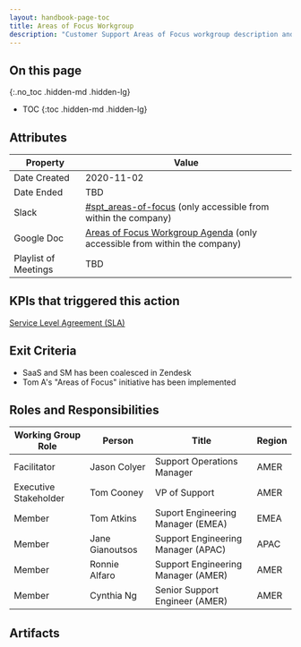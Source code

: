 ```yaml
---
layout: handbook-page-toc
title: Areas of Focus Workgroup
description: "Customer Support Areas of Focus workgroup description and overview"
---
```


## On this page
{:.no_toc .hidden-md .hidden-lg}

- TOC
{:toc .hidden-md .hidden-lg}

## Attributes

| **Property** | **Value** |
| -- | -- |
| Date Created | 2020-11-02 | 
| Date Ended | TBD |
| Slack | [#spt_areas-of-focus](https://gitlab.slack.com/archives/C01D5LKPRPD) (only accessible from within the company) |
| Google Doc | [Areas of Focus Workgroup Agenda](https://docs.google.com/document/d/1TLub48gTRd1qD6BaqnFObY0FhwcCeQ7xU6k68XbLHoc/edit?usp=sharing) (only accessible from within the company) | 
| Playlist of Meetings | TBD |

## KPIs that triggered this action

[Service Level Agreement (SLA)](https://about.gitlab.com/handbook/support/performance-indicators/#service-level-agreement-sla)

## Exit Criteria

* SaaS and SM has been coalesced in Zendesk
* Tom A's "Areas of Focus" initiative has been implemented

## Roles and Responsibilities

| **Working Group Role** | **Person** | **Title** | Region |
| -- | -- | -- | -- |
| Facilitator | Jason Colyer | Support Operations Manager | AMER | 
| Executive Stakeholder | Tom Cooney | VP of Support | AMER |
| Member | Tom Atkins | Suport Engineering Manager (EMEA) |  EMEA |
| Member | Jane Gianoutsos | Support Engineering Manager (APAC) | APAC |
| Member | Ronnie Alfaro | Support Engineering Manager (AMER) | AMER |
| Member | Cynthia Ng | Senior Support Engineer (AMER) | AMER |

## Artifacts
